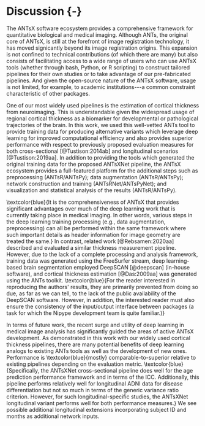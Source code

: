


# Discussion {-}

The ANTsX software ecosystem provides a comprehensive framework for quantitative
biological and medical imaging.  Although ANTs, the original core of ANTsX, is
still at the forefront of image registration technology, it has moved
signicantly beyond its image registration origins.  This expansion is not
confined to technical contributions (of which there are many) but also consists
of facilitating access to a wide range of users who can use ANTsX tools (whether
through bash, Python, or R scripting) to construct tailored
pipelines for their own studies or to take advantage of our pre-fabricated
pipelines.  And given the open-source nature of the ANTsX software, usage is not
limited, for example, to academic institutions---a common constraint
characteristic of other packages.

One of our most widely used pipelines is the estimation of cortical thickness
from neuroimaging. This is understandable given the widespread usage of regional
cortical thickness as a biomarker for developmental or pathological trajectories
of the brain.  In this work, we used this well-vetted ANTs tool to provide training data
for producing alternative variants which leverage deep learning for improved
computational efficiency and also provides superior performance with respect to
previously proposed evaluation measures for both cross-sectional [@Tustison:2014ab]
and longitudinal scenarios [@Tustison:2019aa].  In addition to providing the tools
which generated the original training data for the proposed ANTsXNet pipeline, the
ANTsX ecosystem provides a full-featured platform for the additional steps such as
preprocessing (ANTsR/ANTsPy); data augmentation (ANTsR/ANTsPy); network construction
and training (ANTsRNet/ANTsPyNet); and visualization and statistical
analysis of the results (ANTsR/ANTsPy).

\textcolor{blue}{It is the comprehensiveness of ANTsX that provides significant
advantages over much of the deep learning work that is currently taking place in
medical imaging. In other words, various steps in the deep learning training
processing (e.g., data augmentation, preprocessing) can all be performed within
the same framework where such important details as header information for image
geometry are treated the same.} In contrast, related work [@Rebsamen:2020aa]
described and evaluated a similar thickness measurement pipeline.  However, due
to the lack of a complete processing and analysis framework, training data was
generated using the FreeSurfer stream, deep learning-based brain segmentation
employed DeepSCAN [@deepscan] (in-house software), and cortical thickness
estimation [@Das:2009aa] was generated using the ANTs toolkit.
\textcolor{blue}{For the reader interested in reproducing the authors' results,
they are primarily prevented from doing so due, as far as we can tell, to the
lack of the public availability of the DeepSCAN software. However, in addition,
the interested reader must also ensure the consistency of the input/output
interface between packages (a task for which the Nipype development team is
quite familiar.)}

In terms of future work, the recent surge and utility of deep learning in
medical image analysis has significantly guided the areas of active ANTsX
development.  As demonstrated in this work with our widely used cortical
thickness pipelines, there are many potential benefits of deep learning analogs
to existing ANTs tools as well as the development of new ones. Performance is
\textcolor{blue}{mostly} comparable-to-superior relative to existing pipelines
depending on the evaluation metric.  \textcolor{blue}{Specifically, the ANTsXNet
cross-sectional pipeline does well for the age prediction performance framework
and in terms of the ICC.  Additionally, this pipeline performs relatively well
for longitudinal ADNI data for disease differentiation but not so much in terms
of the generic variance ratio criterion.  However, for such longitudinal-specific
studies, the ANTsXNet longitudinal variant performs well for both performance
measures.} We see possible additional longitudinal extensions incorporating
subject ID and months as additional network inputs.



<!-- This is mimicked, in a sense, by training the brain segmentation
and cortical parcellation models in the affinely aligned MNI template space
[@Fonov:2009aa] (further discussion in the Methods section). -->

